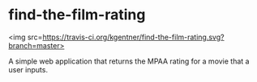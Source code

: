 find-the-film-rating
====================
<img src=https://travis-ci.org/kgentner/find-the-film-rating.svg?branch=master></img>


A simple web application that returns the MPAA rating for a movie that a user inputs.
